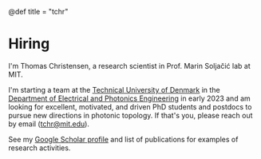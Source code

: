 @def title = "tchr"

# Hiring

I'm Thomas Christensen, a research scientist in Prof. Marin Soljačić lab at MIT.

I'm starting a team at the [Technical University of Denmark](https://www.dtu.dk/english) in the [Department of Electrical and Photonics Engineering](https://electro.dtu.dk/) in early 2023 and am looking for excellent, motivated, and driven PhD students and postdocs to pursue new directions in photonic topology. If that's you, please reach out by email (tchr@mit.edu).

See my [Google Scholar profile](https://scholar.google.com/citations?user=4e0JL34AAAAJ&hl) and list of publications for examples of research activities.